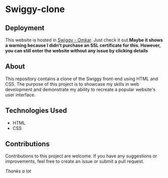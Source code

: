 # Swiggy-clone
## Deployment
This website is hosted in [Swiggy - Omkar](https://gregarious-crepe-46346c.netlify.app/). Just check it out.**Maybe it shows a warning because I didn't purchase an SSL certificate for this. However, you can still enter the website without any issue by clicking details**

## About
This repository contains a clone of the Swiggy front-end using HTML and CSS. The purpose of this project is to showcase my skills in web development and demonstrate my ability to recreate a popular website's user interface.

## Technologies Used
- HTML
- CSS

## Contributions
Contributions to this project are welcome. If you have any suggestions or improvements, feel free to create an issue or submit a pull request.

*Thanks a lot*

